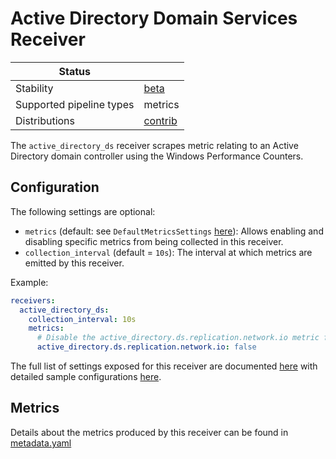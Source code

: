 # Active Directory Domain Services Receiver

<!-- status autogenerated section -->
| Status                   |           |
| ------------------------ |-----------|
| Stability                | [beta]   |
| Supported pipeline types | metrics   |
| Distributions            | [contrib] |

[beta]: https://github.com/open-telemetry/opentelemetry-collector#beta
[contrib]: https://github.com/open-telemetry/opentelemetry-collector-releases/tree/main/distributions/otelcol-contrib
<!-- end autogenerated section -->

The `active_directory_ds` receiver scrapes metric relating to an Active Directory domain controller using the Windows Performance Counters.

## Configuration
The following settings are optional:
- `metrics` (default: see `DefaultMetricsSettings` [here](./internal/metadata/generated_metrics.go)): Allows enabling and disabling specific metrics from being collected in this receiver.
- `collection_interval` (default = `10s`): The interval at which metrics are emitted by this receiver.

Example:
```yaml
receivers:
  active_directory_ds:
    collection_interval: 10s
    metrics:
      # Disable the active_directory.ds.replication.network.io metric from being emitted
      active_directory.ds.replication.network.io: false
```

The full list of settings exposed for this receiver are documented [here](./config.go) with detailed sample configurations [here](./testdata/config.yaml).

## Metrics

Details about the metrics produced by this receiver can be found in [metadata.yaml](./metadata.yaml)
